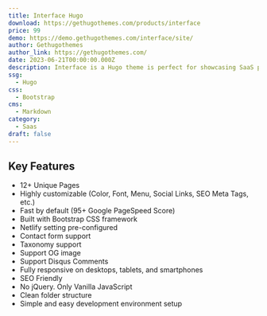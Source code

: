 ```yaml
---
title: Interface Hugo
download: https://gethugothemes.com/products/interface
price: 99
demo: https://demo.gethugothemes.com/interface/site/
author: Gethugothemes
author_link: https://gethugothemes.com/
date: 2023-06-21T00:00:00.000Z
description: Interface is a Hugo theme is perfect for showcasing SaaS products.
ssg:
  - Hugo
css:
  - Bootstrap
cms:
  - Markdown
category:
  - Saas
draft: false
---
```


## Key Features

- 12+ Unique Pages
- Highly customizable (Color, Font, Menu, Social Links, SEO Meta Tags, etc.)
- Fast by default (95+ Google PageSpeed Score)
- Built with Bootstrap CSS framework
- Netlify setting pre-configured
- Contact form support
- Taxonomy support
- Support OG image
- Support Disqus Comments
- Fully responsive on desktops, tablets, and smartphones
- SEO Friendly
- No jQuery. Only Vanilla JavaScript
- Clean folder structure
- Simple and easy development environment setup
